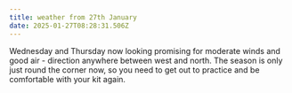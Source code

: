 ```yaml
---
title: weather from 27th January
date: 2025-01-27T08:28:31.506Z
---
```

Wednesday and Thursday now looking promising for moderate winds and good air - direction anywhere between west and north.   The season is only just round the corner now, so you need to get out to practice and be comfortable with your kit again.
